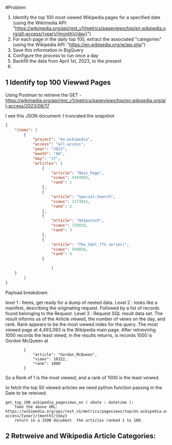 #Problem

1. Identify the top 100 most viewed Wikipedia pages for a specified date (using the Wikimedia API: "https://wikimedia.org/api/rest_v1/metrics/pageviews/top/en.wikipedia.org/all-access/{year}/{month}/{day}")
1. For each page in the daily top 100, extract the associated "categories" (using the Wikipedia API: "https://en.wikipedia.org/w/api.php")
1. Save this information in BigQuery
1. Configure the process to run once a day
1. Backfill the data from April 1st, 2023, to the present
1. 

## 1 Identify top 100 Viewwd Pages

Using Postman to retrieve the GET - https://wikimedia.org/api/rest_v1/metrics/pageviews/top/en.wikipedia.org/all-access/2023/06/17

I see this JSON document: I truncated the snapshot

``` JSON 
{
    "items": [
        {
            "project": "en.wikipedia",
            "access": "all-access",
            "year": "2023",
            "month": "06",
            "day": "17",
            "articles": [
                {
                    "article": "Main_Page",
                    "views": 4493093,
                    "rank": 1
                },
                {
                    "article": "Special:Search",
                    "views": 1173012,
                    "rank": 2
                },
                {
                    "article": "Adipurush",
                    "views": 729010,
                    "rank": 3
                },
                {
                    "article": "The_Idol_(TV_series)",
                    "views": 594056,
                    "rank": 4
                }
            
                    ]
    }
        ]
}
```
Payload breakdown:

level 1 :  Items, get ready for a dump of nested data.
Level 2 :  looks like a manifest, describing the originating request. Followed by a list of records found belonging to the Request.
Level 3 :  Request SQL result data set.  The result informs us of the Article viewed, the number of veiws on the day, and rank. Rank appears to be the most viewed index for the query.  The most viewed page at 4,493,093 is the Wikipedia main page. After retrievinhg 1000 records the least viewd, in the results returns, is records 1000 is Gordon McQueen at 


``` JSON:
        {
            "article": "Gordon_McQueen",
            "views": 10322,
            "rank": 1000
        }
```
So a Rank of 1 is the most viewed, and a rank of 1000 is the least veiwed.



to fetch the top 50 viewed articles  we need  python function  passing in the Date to be reteived.

    get_top_100_wikipedia_pageviews_on ( vDate : datetime ):
        Take the above URL: https://wikimedia.org/api/rest_v1/metrics/pageviews/top/en.wikipedia.org/all-access/{year}/{month}/{day}
        return in a JSON document  the articles ranked 1 to 100.


## 2 Retrweive and Wikipedia Article Categories:





